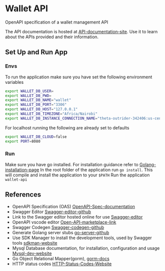 # Wallet API

OpenAPI specification of a wallet management API

The API documentation is hosted at [API-documentation-site](9). Use it to learn about the APIs provided and their information.

## Set Up and Run App

### Envs

To run the application make sure you have set the following environment variables

```sh
export WALLET_DB_USER=
export WALLET_DB_PWD=
export WALLET_DB_NAME="wallet"
export WALLET_DB_PORT="3306"
export WALLET_DB_HOST="127.0.0.1"
export WALLET_DB_TIMEZONE="Africa/Nairobi"
export WALLET_DB_INSTANCE_CONNECTION_NAME="theta-outrider-342406:us-central1:wallet"
```

For localhost running the following are already set to defaults

```sh
export WALLET_DB_CLOUD=false
export PORT=8080
```

### Run

Make sure you have go installed. For installation guidance refer to [Golang-installation-page](13)
In the root folder of the application run `go install`. This will compile and install the application to your `$PATH`
Run the application `wallet-api`

## References

- OpenAPI Specification (OAS) [OpenAPI-Spec-documentation](2)
- Swagger Editor [Swagger-editor-github](3)
- Link to the Swagger editor hosted online for use [Swagger-editor](8)
- OpenAPI vscode editor [Open-API-marketplace-link](4)
- Swagger Codegen [Swagger-codegen-github](5)
- Generate Golang server stubs [go-server-github](6)
- Use SDK Manager to install the development tools, used by Swagger tools [sdkman-website](7)
- Mysql Database documentation, for installation, configuration and usage [Mysql-dev-website](10)
- Go Object Relational Mapper(gorm), [gorm-docs](11)
- HTTP status codes [HTTP-Status-Codes-Website](1)

[1]: https://restfulapi.net/http-status-codes
[2]: https://swagger.io/docs/specification/about
[3]: https://github.com/swagger-api/swagger-editor
[4]: https://marketplace.visualstudio.com/items?itemName=42Crunch.vscode-openapi
[5]: https://github.com/swagger-api/swagger-codegen
[6]: https://github.com/swagger-api/swagger-codegen/wiki/Server-stub-generator-HOWTO#go-server
[7]: https://sdkman.io/sdks
[8]: https://editor.swagger.io
[9]: https://theta-outrider-342406.web.app
[10]: https://dev.mysql.com/doc
[11]: https://gorm.io/docs
[12]: https://stackoverflow.com/questions/34046194/how-to-pass-arguments-to-router-handlers-in-golang-using-gin-web-framework
[13]: https://go.dev/doc/install
